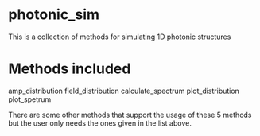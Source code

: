# photonic_sim
This is a collection of methods for simulating 1D photonic structures

# Methods included 

amp_distribution
field_distribution
calculate_spectrum
plot_distribution
plot_spetrum

There are some other methods that support the usage of these 5 methods but the user only needs the ones given in the list above. 

